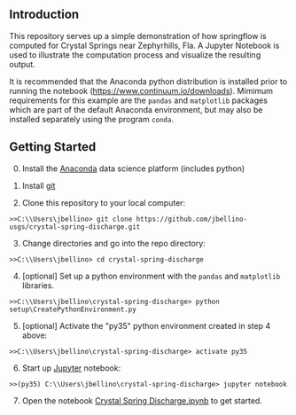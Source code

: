 Introduction
-----------------------------------------------

 This repository serves up a simple demonstration of how springflow is
 computed for Crystal Springs near Zephyrhills, Fla. A Jupyter Notebook
 is used to illustrate the computation process and visualize the resulting
 output.

 It is recommended that the Anaconda python distribution is installed
 prior to running the notebook (https://www.continuum.io/downloads).
 Mimimum requirements for this example are the `pandas` and `matplotlib` packages
 which are part of the default Anaconda environment, but may also be installed
 separately using the program `conda`.

 Getting Started
-----------------------------------------------

 0. Install the <a href="https://www.continuum.io/downloads" target="_blank">Anaconda</a> data science platform (includes python)

 1. Install <a href="https://git-scm.com/book/en/v2/Getting-Started-Installing-Git" target="_blank">git</a>

 2. Clone this repository to your local computer:

  `>>C:\\Users\jbellino> git clone https://github.com/jbellino-usgs/crystal-spring-discharge.git`

 3. Change directories and go into the repo directory:

  `>>C:\\Users\jbellino> cd crystal-spring-discharge`
  
 4. [optional] Set up a python environment with the `pandas` and `matplotlib` libraries.
  
  `>>C:\\Users\jbellino\crystal-spring-discharge> python setup\CreatePythonEnvironment.py`

 5. [optional] Activate the "py35" python environment created in step 4 above:

  `>>C:\\Users\jbellino\crystal-spring-discharge> activate py35`

 6. Start up <a href="http://jupyter.org/" target="_blank">Jupyter</a> notebook:

  `>>(py35) C:\\Users\jbellino\crystal-spring-discharge> jupyter notebook`

 7. Open the notebook <a href="https://github.com/jbellino-usgs/crystal-spring-discharge/blob/master/Crystal%20Spring%20Discharge.ipynb">Crystal Spring Discharge.ipynb</a> to get started.
 